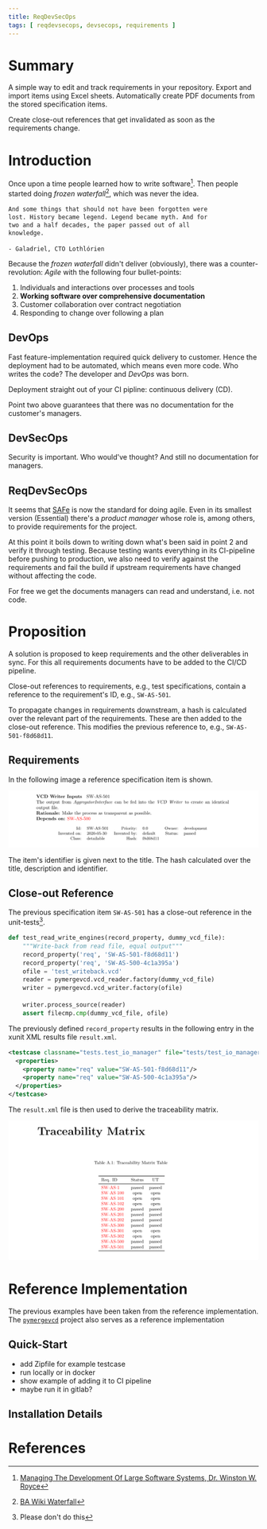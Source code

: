 ```yaml
---
title: ReqDevSecOps
tags: [ reqdevsecops, devsecops, requirements ]
---
```


# Summary

A simple way to edit and track requirements in your repository. Export and
import items using Excel sheets. Automatically create PDF documents from the
stored specification items.

Create close-out references that get invalidated as soon as the requirements
change.

# Introduction

Once upon a time people learned how to write software[^2].  Then people 
started doing *frozen waterfall*[^3], which was never the idea.

    And some things that should not have been forgotten were
    lost. History became legend. Legend became myth. And for
    two and a half decades, the paper passed out of all 
    knowledge.

    - Galadriel, CTO Lothlórien


Because the *frozen waterfall* didn't deliver (obviously), there was a 
counter-revolution: *Agile* with the following four bullet-points:

1. Individuals and interactions over processes and tools
2. **Working software over comprehensive documentation**
3. Customer collaboration over contract negotiation
4. Responding to change over following a plan 

[comment]: # (We've now succesfully replaced planning with action-bias.)


## DevOps

Fast feature-implementation required quick delivery to customer. Hence the deployment had to be 
automated, which means even more code. Who writes the code? The developer and *DevOps* was born.

Deployment straight out of your CI pipline: continuous delivery (CD).

Point two above guarantees that there was no documentation for the customer's managers.


## DevSecOps

Security is important. Who would've thought? And still no documentation for managers.

## ReqDevSecOps

It seems that [SAFe](https://www.scaledagileframework.com/) is now the standard for doing agile. 
Even in its smallest version (Essential) there's a *product manager* whose role is, among others, 
to provide requirements for the project. 

At this point it boils down to writing down what's been said in point 2 and verify it through 
testing. Because testing wants everything in its CI-pipeline before pushing to production, we 
also need to verify against the requirements and fail the build if upstream requirements have
changed without affecting the code.

For free we get the documents managers can read and understand, i.e. not code.


# Proposition

A solution is proposed to keep requirements and the other deliverables in 
sync. For this all requirements documents have to be added to the CI/CD 
pipeline.

Close-out references to requirements, e.g., test specifications, contain a 
reference to the requirement's ID, e.g., `SW-AS-501`. 

To propagate changes in requirements downstream, a hash is calculated over
the relevant part of the requirements. These are then added to the close-out
reference. This modifies the previous reference to, e.g., `SW-AS-501-f8d68d11`.

## Requirements

In the following image a reference specification item is shown.

![Sample specification item](requirement-ex.png)

The item's identifier is given next to the title. The hash calculated over the
title, description and identifier.

## Close-out Reference

The previous specification item `SW-AS-501` has a close-out reference in the
unit-tests[^1]. 

```python
def test_read_write_engines(record_property, dummy_vcd_file):
    """Write-back from read file, equal output"""
    record_property('req', 'SW-AS-501-f8d68d11')
    record_property('req', 'SW-AS-500-4c1a395a')
    ofile = 'test_writeback.vcd'
    reader = pymergevcd.vcd_reader.factory(dummy_vcd_file)
    writer = pymergevcd.vcd_writer.factory(ofile)

    writer.process_source(reader)
    assert filecmp.cmp(dummy_vcd_file, ofile)
```

The previously defined `record_property` results in the following entry in the
xunit XML results file `result.xml`.

```xml
<testcase classname="tests.test_io_manager" file="tests/test_io_manager.py" line="20" name="test_read_write_engines" time="2.830">
  <properties>
    <property name="req" value="SW-AS-501-f8d68d11"/>
    <property name="req" value="SW-AS-500-4c1a395a"/>
  </properties>
</testcase>
```

The `result.xml` file is then used to derive the traceability matrix. 

![Sample traceability matrix](tracemat-ex.png)


[^1]: Please don't do this 

# Reference Implementation

The previous examples have been taken from the reference implementation. The 
[`pymergevcd`](https://kown7.github.io/pymergevcd) project also serves as a reference 
implementation 


## Quick-Start

* add Zipfile for example testcase
* run locally or in docker
* show example of adding it to CI pipeline
* maybe run it in gitlab?

## Installation Details



# References 

[^2]: [Managing The Development Of Large Software Systems, Dr. Winston W. Royce](http://www-scf.usc.edu/~csci201/lectures/Lecture11/royce1970.pdf)  
[^3]: [BA Wiki Waterfall](http://www.bawiki.com/wiki/Waterfall.html)
